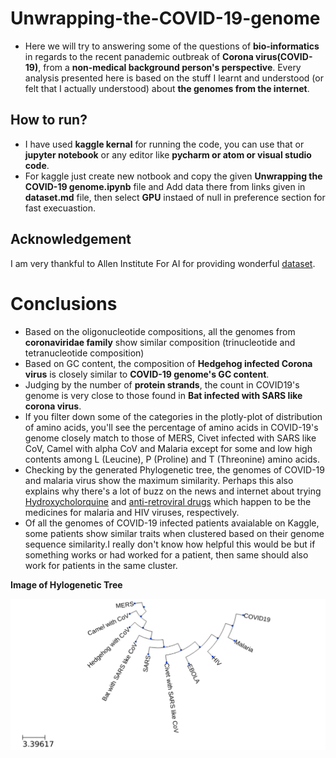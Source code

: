 # Unwrapping-the-COVID-19-genome

- Here we will try to answering some of the questions of **bio-informatics** in regards to the recent panademic outbreak of **Corona virus(COVID-19)**, from a **non-medical background person's perspective**. 
Every analysis presented here is based on the stuff I learnt and understood (or felt that I actually understood) about **the genomes from the internet**.

## How to run?
- I have used **kaggle kernal** for running the code, you can use that or **jupyter notebook** or any editor like **pycharm or atom or visual studio code**.
- For kaggle just create new notbook and copy the given **Unwrapping the COVID-19 genome.ipynb** file and Add data there from links given in **dataset.md** file, then select **GPU** instaed of null in preference section for fast execuastion.


## Acknowledgement
I am very thankful to Allen Institute For AI for providing wonderful [dataset](https://www.kaggle.com/allen-institute-for-ai/CORD-19-research-challenge).

# Conclusions

- Based on the oligonucleotide compositions, all the genomes from **coronaviridae family** show similar composition (trinucleotide and tetranucleotide composition)
- Based on GC content, the composition of **Hedgehog infected Corona virus** is closely similar to **COVID-19 genome's GC content**.
- Judging by the number of **protein strands**, the count in COVID19's genome is very close to those found in **Bat infected with SARS like corona virus**.
- If you filter down some of the categories in the plotly-plot of distribution of amino acids, you'll see the percentage of amino acids in COVID-19's genome closely match to those of MERS, Civet infected with SARS like CoV, Camel with alpha CoV and Malaria except for some and low high contents among L (Leucine), P (Proline) and T (Threonine) amino acids.
- Checking by the generated Phylogenetic tree, the genomes of COVID-19 and malaria virus show the maximum similarity. Perhaps this also explains why there's a lot of buzz on the news and internet about trying [Hydroxycholorquine](https://en.wikipedia.org/wiki/Hydroxychloroquine) and [anti-retroviral drugs](https://www.deccanherald.com/city/top-bengaluru-stories/coronavirus-hiv-anti-retroviral-drugs-to-be-used-for-covid-19-treatment-814534.html) which happen to be the medicines for malaria and HIV viruses, respectively.
- Of all the genomes of COVID-19 infected patients avaialable on Kaggle, some patients show similar traits when clustered based on their genome sequence similarity.I really don't know how helpful this would be but if something works or had worked for a patient, then same should also work for patients in the same cluster.

**Image of Hylogenetic Tree**

![](image/output.png)
